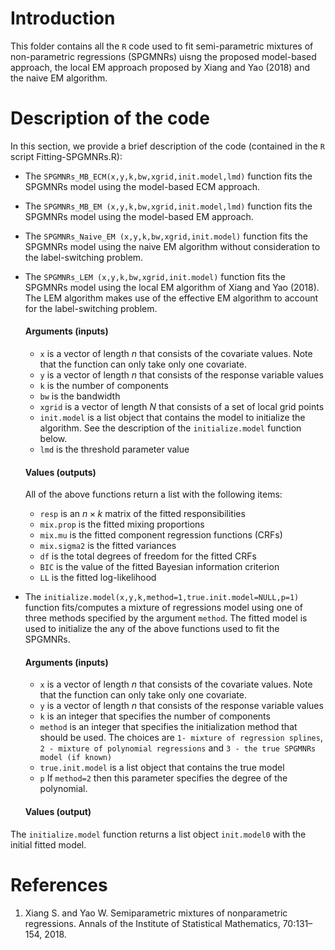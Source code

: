 # Introduction
This folder contains all the ```R``` code used to fit semi-parametric mixtures of non-parametric regressions (SPGMNRs) uisng the proposed model-based approach, the local EM approach proposed by Xiang and Yao (2018) and the naive EM algorithm.

# Description of the code
In this section, we provide a brief description of the code (contained in the ```R``` script Fitting-SPGMNRs.R):
* The ```SPGMNRs_MB_ECM(x,y,k,bw,xgrid,init.model,lmd)``` function fits the SPGMNRs model using the model-based ECM approach.
* The ```SPGMNRs_MB_EM (x,y,k,bw,xgrid,init.model,lmd)``` function fits the SPGMNRs model using the model-based EM approach.
* The ```SPGMNRs_Naive_EM (x,y,k,bw,xgrid,init.model)``` function fits the SPGMNRs model using the naive EM algorithm without consideration to the label-switching problem.
* The ```SPGMNRs_LEM (x,y,k,bw,xgrid,init.model)``` function fits the SPGMNRs model using the local EM algorithm of Xiang and Yao (2018). The LEM algorithm makes use of the effective EM algorithm to account for the label-switching problem.

  #### Arguments (inputs)
  + ```x``` is a vector of length $n$ that consists of the covariate values. Note that the function can only take only one covariate.
  + ```y``` is a vector of length $n$ that consists of the response variable values
  + ```k``` is the number of components
  + ```bw``` is the bandwidth 
  + ```xgrid``` is a vector of length $N$ that consists of a set of local grid points
  + ```init.model``` is a list object that contains the model to initialize the algorithm. See the description of the ```initialize.model``` function below.
  + ```lmd``` is the threshold parameter value
    
  #### Values (outputs)
  All of the above functions return a list with the following items:
  + ```resp``` is an $n\times k$ matrix of the fitted responsibilities
  + ```mix.prop``` is the fitted mixing proportions
  + ```mix.mu``` is the fitted component regression functions (CRFs)
  + ```mix.sigma2``` is the fitted variances
  + ```df``` is the total degrees of freedom for the fitted CRFs
  + ```BIC``` is the value of the fitted Bayesian information criterion
  + ```LL``` is the fitted log-likelihood
* The ```initialize.model(x,y,k,method=1,true.init.model=NULL,p=1)``` function fits/computes a mixture of regressions model using one of three methods specified by the argument ```method```. The fitted model is used to initialize the any of the above functions used to fit the SPGMNRs.
    #### Arguments (inputs)
  + ```x``` is a vector of length $n$ that consists of the covariate values. Note that the function can only take only one covariate.
  + ```y``` is a vector of length $n$ that consists of the response variable values
  + ```k``` is an integer that specifies the number of components
  + ```method``` is an integer that specifies the initialization method that should be used. The choices are ```1- mixture of regression splines```, ```2 - mixture of polynomial regressions``` and ```3 - the true SPGMNRs model (if known)```
  + ```true.init.model``` is a list object that contains the true model
  + ```p``` If ```method=2``` then this parameter specifies the degree of the polynomial.    
  #### Values (output)
 The ```initialize.model``` function returns a list object ```init.model0``` with the initial fitted model.
# References
1. Xiang S. and Yao W. Semiparametric mixtures of nonparametric regressions. Annals of the Institute of Statistical Mathematics, 70:131–154, 2018.
